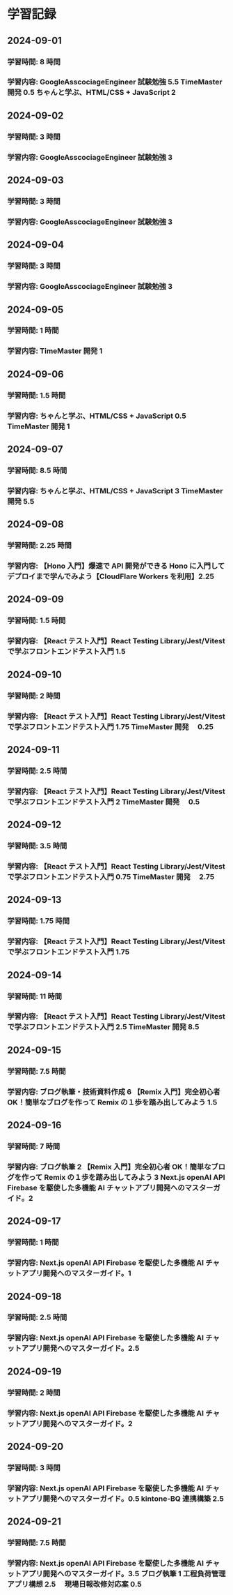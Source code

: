 # 学習記録

## 2024-09-01

### 学習時間: 8 時間

### 学習内容: GoogleAsscociageEngineer 試験勉強 5.5 TimeMaster 開発 0.5 ちゃんと学ぶ、HTML/CSS + JavaScript 2

## 2024-09-02

### 学習時間: 3 時間

### 学習内容: GoogleAsscociageEngineer 試験勉強 3

## 2024-09-03

### 学習時間: 3 時間

### 学習内容: GoogleAsscociageEngineer 試験勉強 3

## 2024-09-04

### 学習時間: 3 時間

### 学習内容: GoogleAsscociageEngineer 試験勉強 3

## 2024-09-05

### 学習時間: 1 時間

### 学習内容: TimeMaster 開発 1

## 2024-09-06

### 学習時間: 1.5 時間

### 学習内容: ちゃんと学ぶ、HTML/CSS + JavaScript 0.5 TimeMaster 開発 1

## 2024-09-07

### 学習時間: 8.5 時間

### 学習内容: ちゃんと学ぶ、HTML/CSS + JavaScript 3 TimeMaster 開発 5.5

## 2024-09-08

### 学習時間: 2.25 時間

### 学習内容: 【Hono 入門】爆速で API 開発ができる Hono に入門してデプロイまで学んでみよう【CloudFlare Workers を利用】2.25

## 2024-09-09

### 学習時間: 1.5 時間

### 学習内容: 【React テスト入門】React Testing Library/Jest/Vitest で学ぶフロントエンドテスト入門 1.5

## 2024-09-10

### 学習時間: 2 時間

### 学習内容: 【React テスト入門】React Testing Library/Jest/Vitest で学ぶフロントエンドテスト入門 1.75 TimeMaster 開発　 0.25

## 2024-09-11

### 学習時間: 2.5 時間

### 学習内容: 【React テスト入門】React Testing Library/Jest/Vitest で学ぶフロントエンドテスト入門 2 TimeMaster 開発　 0.5

## 2024-09-12

### 学習時間: 3.5 時間

### 学習内容: 【React テスト入門】React Testing Library/Jest/Vitest で学ぶフロントエンドテスト入門 0.75 TimeMaster 開発　 2.75

## 2024-09-13

### 学習時間: 1.75 時間

### 学習内容: 【React テスト入門】React Testing Library/Jest/Vitest で学ぶフロントエンドテスト入門 1.75

## 2024-09-14

### 学習時間: 11 時間

### 学習内容: 【React テスト入門】React Testing Library/Jest/Vitest で学ぶフロントエンドテスト入門 2.5 TimeMaster 開発 8.5

## 2024-09-15

### 学習時間: 7.5 時間

### 学習内容: ブログ執筆・技術資料作成 6 【Remix 入門】完全初心者 OK！簡単なブログを作って Remix の１歩を踏み出してみよう 1.5

## 2024-09-16

### 学習時間: 7 時間

### 学習内容: ブログ執筆 2 【Remix 入門】完全初心者 OK！簡単なブログを作って Remix の１歩を踏み出してみよう 3 Next.js openAI API Firebase を駆使した多機能 AI チャットアプリ開発へのマスターガイド。2

## 2024-09-17

### 学習時間: 1 時間

### 学習内容: Next.js openAI API Firebase を駆使した多機能 AI チャットアプリ開発へのマスターガイド。1

## 2024-09-18

### 学習時間: 2.5 時間

### 学習内容: Next.js openAI API Firebase を駆使した多機能 AI チャットアプリ開発へのマスターガイド。2.5

## 2024-09-19

### 学習時間: 2 時間

### 学習内容: Next.js openAI API Firebase を駆使した多機能 AI チャットアプリ開発へのマスターガイド。2

## 2024-09-20

### 学習時間: 3 時間

### 学習内容: Next.js openAI API Firebase を駆使した多機能 AI チャットアプリ開発へのマスターガイド。0.5 kintone-BQ 連携構築 2.5

## 2024-09-21

### 学習時間: 7.5 時間

### 学習内容: Next.js openAI API Firebase を駆使した多機能 AI チャットアプリ開発へのマスターガイド。3.5 ブログ執筆 1 工程負荷管理アプリ構想 2.5 　現場日報改修対応案 0.5
